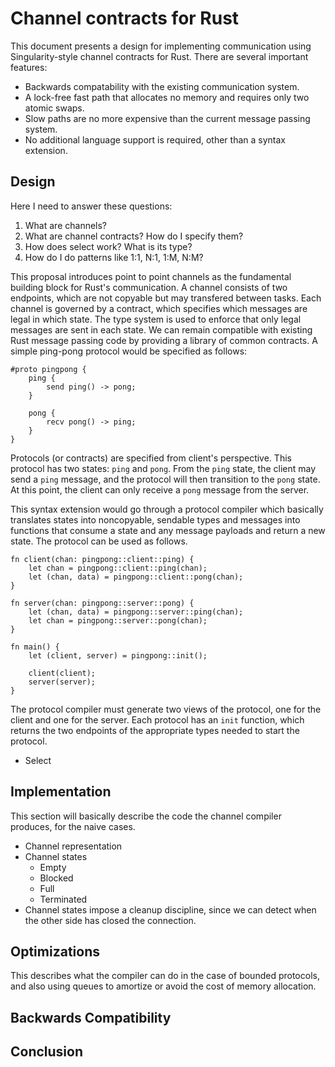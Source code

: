 Channel contracts for Rust
==========

This document presents a design for implementing communication using Singularity-style channel contracts for Rust. There are several important features:

* Backwards compatability with the existing communication system.
* A lock-free fast path that allocates no memory and requires only two atomic swaps.
* Slow paths are no more expensive than the current message passing system.
* No additional language support is required, other than a syntax extension.

Design
----------

Here I need to answer these questions:

1. What are channels?
2. What are channel contracts? How do I specify them?
3. How does select work? What is its type?
4. How do I do patterns like 1:1, N:1, 1:M, N:M?

This proposal introduces point to point channels as the fundamental building block for Rust's communication. A channel consists of two endpoints, which are not copyable but may transfered between tasks. Each channel is governed by a contract, which specifies which messages are legal in which state. The type system is used to enforce that only legal messages are sent in each state. We can remain compatible with existing Rust message passing code by providing a library of common contracts. A simple ping-pong protocol would be specified as follows:

```
#proto pingpong {
    ping {
        send ping() -> pong;
    }
    
    pong {
        recv pong() -> ping;
    }
}
```

Protocols (or contracts) are specified from client's perspective. This protocol has two states: `ping` and `pong`. From the `ping` state, the client may send a `ping` message, and the protocol will then transition to the `pong` state. At this point, the client can only receive a `pong` message from the server.

This syntax extension would go through a protocol compiler which basically translates states into noncopyable, sendable types and messages into functions that consume a state and any message payloads and return a new state. The protocol can be used as follows.

```
fn client(chan: pingpong::client::ping) {
    let chan = pingpong::client::ping(chan);
    let (chan, data) = pingpong::client::pong(chan);
}

fn server(chan: pingpong::server::pong) {
    let (chan, data) = pingpong::server::ping(chan);
    let chan = pingpong::server::pong(chan);
}

fn main() {
    let (client, server) = pingpong::init();
    
    client(client);
    server(server);
}
```

The protocol compiler must generate two views of the protocol, one for the client and one for the server. Each protocol has an `init` function, which returns the two endpoints of the appropriate types needed to start the protocol.

* Select

Implementation
----------

This section will basically describe the code the channel compiler produces, for the naive cases.

* Channel representation
* Channel states
  * Empty
  * Blocked
  * Full
  * Terminated
* Channel states impose a cleanup discipline, since we can detect when the other side has closed the connection.

Optimizations
----------

This describes what the compiler can do in the case of bounded protocols, and also using queues to amortize or avoid the cost of memory allocation.

Backwards Compatibility
----------

Conclusion
----------
